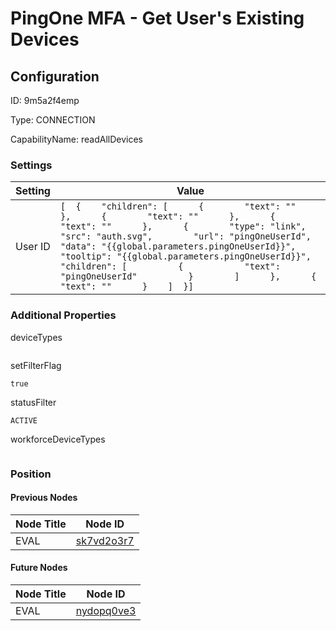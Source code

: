 # PingOne MFA - Get User&#39;s Existing Devices
## Configuration
ID:  9m5a2f4emp

Type: CONNECTION 

CapabilityName: readAllDevices

### Settings
| Setting | Value  |
| :------------------------ | ---------------------------------------- |
| User ID |```[  {    "children": [      {        "text": ""      },      {        "text": ""      },      {        "text": ""      },      {        "type": "link",        "src": "auth.svg",        "url": "pingOneUserId",        "data": "{{global.parameters.pingOneUserId}}",        "tooltip": "{{global.parameters.pingOneUserId}}",        "children": [          {            "text": "pingOneUserId"          }        ]      },      {        "text": ""      }    ]  }] ```|





### Additional Properties
deviceTypes
```
```


setFilterFlag
```bool 
true
```


statusFilter
```string 
ACTIVE
```


workforceDeviceTypes
```
```





### Position

#### Previous Nodes
| Node Title | Node ID |
| :------------- | ------------ |
| EVAL | [sk7vd2o3r7](./sk7vd2o3r7.md) | 
 
 #### Future Nodes
| Node Title | Node ID |
| :------------- | ------------ |
| EVAL |[nydopq0ve3](./nydopq0ve3.md) | 